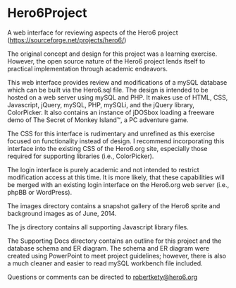 Hero6Project
============

A web interface for reviewing aspects of the Hero6 project (https://sourceforge.net/projects/hero6/)

The original concept and design for this project was a learning exercise.  However, the open source nature of the Hero6 project lends itself to practical implementation through academic endeavors.

This web interface provides review and modifications of a mySQL database which can be built via the Hero6.sql file.  The design is intended to be hosted on a web server using mySQL and PHP.  It makes use of HTML, CSS, Javascript, jQuery, mySQL, PHP, mySQLi, and the jQuery library, ColorPicker.  It also contains an instance of jDOSbox loading a freeware demo of The Secret of Monkey Island™, a PC adventure game.  

The CSS for this interface is rudimentary and unrefined as this exercise focused on functionality instead of design.  I recommend incorporating this interface into the existing CSS of the Hero6.org site, especially those required for supporting libraries (i.e., ColorPicker).

The login interface is purely academic and not intended to restrict modification access at this time.  It is more likely, that these capabilities will be merged with an existing login interface on the Hero6.org web server (i.e., phpBB or WordPress).  

The images directory contains a snapshot gallery of the Hero6 sprite and background images as of June, 2014.  

The js directory contains all supporting Javascript library files.

The Supporting Docs directory contains an outline for this project and the database schema and ER diagram.  The schema and ER diagram were created using PowerPoint to meet project guidelines; however, there is also a much cleaner and easier to read mySQL workbench file included.

Questions or comments can be directed to robertkety@hero6.org
